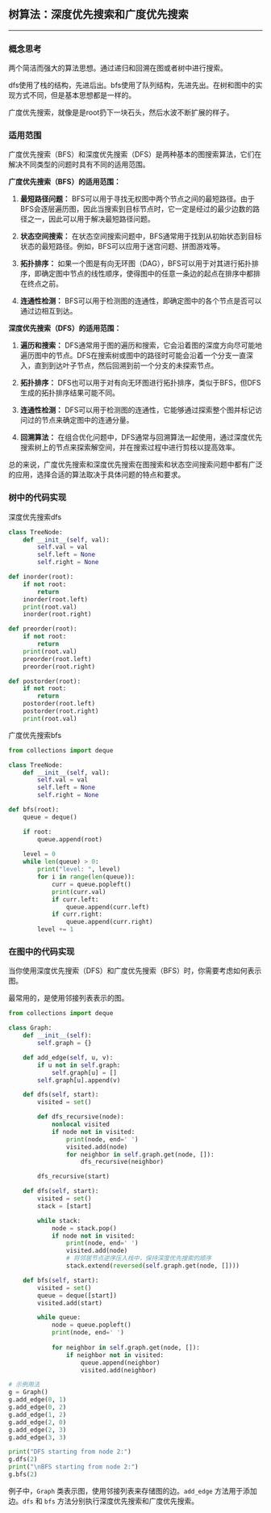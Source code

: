 ## 树算法：深度优先搜索和广度优先搜索

---
### 概念思考

两个简洁而强大的算法思想。通过递归和回溯在图或者树中进行搜索。

dfs使用了栈的结构，先进后出。bfs使用了队列结构，先进先出。在树和图中的实现方式不同，但是基本思想都是一样的。

广度优先搜索，就像是是root扔下一块石头，然后水波不断扩展的样子。

### 适用范围

广度优先搜索（BFS）和深度优先搜索（DFS）是两种基本的图搜索算法，它们在解决不同类型的问题时具有不同的适用范围。

**广度优先搜索（BFS）的适用范围：**

1. **最短路径问题：** BFS可以用于寻找无权图中两个节点之间的最短路径。由于BFS会逐层遍历图，因此当搜索到目标节点时，它一定是经过的最少边数的路径之一，因此可以用于解决最短路径问题。

2. **状态空间搜索：** 在状态空间搜索问题中，BFS通常用于找到从初始状态到目标状态的最短路径。例如，BFS可以应用于迷宫问题、拼图游戏等。

3. **拓扑排序：** 如果一个图是有向无环图（DAG），BFS可以用于对其进行拓扑排序，即确定图中节点的线性顺序，使得图中的任意一条边的起点在排序中都排在终点之前。

4. **连通性检测：** BFS可以用于检测图的连通性，即确定图中的各个节点是否可以通过边相互到达。

**深度优先搜索（DFS）的适用范围：**

1. **遍历和搜索：** DFS通常用于图的遍历和搜索，它会沿着图的深度方向尽可能地遍历图中的节点。DFS在搜索树或图中的路径时可能会沿着一个分支一直深入，直到到达叶子节点，然后回溯到前一个分支的未探索节点。

2. **拓扑排序：** DFS也可以用于对有向无环图进行拓扑排序，类似于BFS，但DFS生成的拓扑排序结果可能不同。

3. **连通性检测：** DFS可以用于检测图的连通性，它能够通过探索整个图并标记访问过的节点来确定图中的连通分量。

4. **回溯算法：** 在组合优化问题中，DFS通常与回溯算法一起使用，通过深度优先搜索树上的节点来探索解空间，并在搜索过程中进行剪枝以提高效率。

总的来说，广度优先搜索和深度优先搜索在图搜索和状态空间搜索问题中都有广泛的应用，选择合适的算法取决于具体问题的特点和要求。

### 树中的代码实现

深度优先搜索dfs

```python
class TreeNode:
    def __init__(self, val):
        self.val = val
        self.left = None
        self.right = None

def inorder(root):
    if not root:
        return    
    inorder(root.left)
    print(root.val)
    inorder(root.right)

def preorder(root):
    if not root:
        return    
    print(root.val)
    preorder(root.left)
    preorder(root.right)

def postorder(root):
    if not root:
        return    
    postorder(root.left)
    postorder(root.right)
    print(root.val)
```

广度优先搜索bfs

```python
from collections import deque

class TreeNode:
    def __init__(self, val):
        self.val = val
        self.left = None
        self.right = None

def bfs(root):
    queue = deque()

    if root:
        queue.append(root)
    
    level = 0
    while len(queue) > 0:
        print("level: ", level)
        for i in range(len(queue)):
            curr = queue.popleft()
            print(curr.val)
            if curr.left:
                queue.append(curr.left)
            if curr.right:
                queue.append(curr.right)
        level += 1
```

### 在图中的代码实现

当你使用深度优先搜索（DFS）和广度优先搜索（BFS）时，你需要考虑如何表示图。

最常用的，是使用邻接列表表示的图。

```python
from collections import deque

class Graph:
    def __init__(self):
        self.graph = {}

    def add_edge(self, u, v):
        if u not in self.graph:
            self.graph[u] = []
        self.graph[u].append(v)

    def dfs(self, start):
        visited = set()

        def dfs_recursive(node):
            nonlocal visited
            if node not in visited:
                print(node, end=' ')
                visited.add(node)
                for neighbor in self.graph.get(node, []):
                    dfs_recursive(neighbor)

        dfs_recursive(start)

    def dfs(self, start):
        visited = set()
        stack = [start]

        while stack:
            node = stack.pop()
            if node not in visited:
                print(node, end=' ')
                visited.add(node)
                # 将邻居节点逆序压入栈中，保持深度优先搜索的顺序
                stack.extend(reversed(self.graph.get(node, [])))

    def bfs(self, start):
        visited = set()
        queue = deque([start])
        visited.add(start)

        while queue:
            node = queue.popleft()
            print(node, end=' ')
            
            for neighbor in self.graph.get(node, []):
                if neighbor not in visited:
                    queue.append(neighbor)
                    visited.add(neighbor)

# 示例用法
g = Graph()
g.add_edge(0, 1)
g.add_edge(0, 2)
g.add_edge(1, 2)
g.add_edge(2, 0)
g.add_edge(2, 3)
g.add_edge(3, 3)

print("DFS starting from node 2:")
g.dfs(2)
print("\nBFS starting from node 2:")
g.bfs(2)
```
例子中，`Graph` 类表示图，使用邻接列表来存储图的边。`add_edge` 方法用于添加边。`dfs` 和 `bfs` 方法分别执行深度优先搜索和广度优先搜索。

